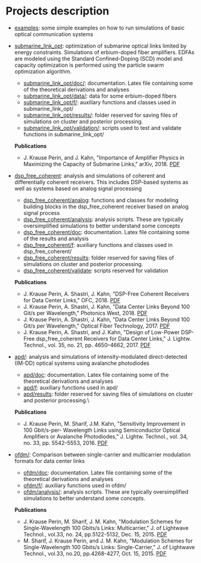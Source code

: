 # Projects description
- [examples](https://github.com/Stanford-Optical-Comm-Group/optical-comm/tree/master/projects/examples/): some simple examples on how to run simulations of basic optical communication systems

- [submarine_link_opt](https://github.com/Stanford-Optical-Comm-Group/optical-comm/tree/master/projects/submarine_link_opt/): optimization of submarine optical links limited by energy constraints. Simulations of erbium-doped fiber amplifiers. EDFAs are modeled using the Standard Confined-Doping (SCD) model and capacity optimization is performed using the particle swarm optimization algorithm.
  - [submarine_link_opt/doc/](https://github.com/Stanford-Optical-Comm-Group/optical-comm/tree/master/projects/submarine_link_opt/doc): documentation. Latex file containing some of the theoretical derivations and analyses
  - [submarine_link_opt/data/](https://github.com/Stanford-Optical-Comm-Group/optical-comm/tree/master/projects/submarine_link_opt/data): data for some erbium-doped fibers
  - [submarine_link_opt/f/](https://github.com/Stanford-Optical-Comm-Group/optical-comm/tree/master/projects/submarine_link_opt/f): auxiliary functions and classes used in submarine_link_opt/
  - [submarine_link_opt/results/](https://github.com/Stanford-Optical-Comm-Group/optical-comm/tree/master/projects/submarine_link_opt/results): folder reserved for saving files of simulations on cluster and posterior processing.
  - [submarine_link_opt/validation/](https://github.com/Stanford-Optical-Comm-Group/optical-comm/tree/master/projects/submarine_link_opt/validation): scripts used to test and validate functions in submarine_link_opt/

  __Publications__

  * J. Krause Perin, and J. Kahn, "Importance of Amplifier Physics in Maximizing the Capacity of Submarine Links," arXiv, 2018. [PDF](https://arxiv.org/abs/1803.07905)


- [dsp_free_coherent](https://github.com/Stanford-Optical-Comm-Group/optical-comm/tree/master/projects/dsp_free_coherent/): analysis and simulations of coherent and differentially coherent receivers. This includes DSP-based systems as well as systems based on analog signal processing
  - [dsp_free_coherent/analog](https://github.com/Stanford-Optical-Comm-Group/optical-comm/tree/master/projects/dsp_free_coherent/analog): functions and classes for modeling building blocks in the dsp_free_coherent receiver based on analog signal process
  - [dsp_free_coherent/analysis](https://github.com/Stanford-Optical-Comm-Group/optical-comm/tree/master/projects/dsp_free_coherent/analysis): analysis scripts. These are typically oversimplified simulations to better understand some concepts 
  - [dsp_free_coherent/doc](https://github.com/Stanford-Optical-Comm-Group/optical-comm/tree/master/projects/dsp_free_coherent/doc): documentation. Latex file containing some of the results and analysis
  - [dsp_free_coherent/f](https://github.com/Stanford-Optical-Comm-Group/optical-comm/tree/master/projects/dsp_free_coherent/f): auxiliary functions and classes used in dsp_free_coherent/
  - [dsp_free_coherent/results](https://github.com/Stanford-Optical-Comm-Group/optical-comm/tree/master/projects/dsp_free_coherent/results): folder reserved for saving files of simulations on cluster and posterior processing.
  - [dsp_free_coherent/validate](https://github.com/Stanford-Optical-Comm-Group/optical-comm/tree/master/projects/dsp_free_coherent/validate): scripts reserved for validation

  __Publications__

  * J. Krause Perin, A. Shastri, J. Kahn, "DSP-Free Coherent Receivers for Data Center Links," OFC, 2018. [PDF](http://www.stanford.edu/~jkperin/OFC_DSP_free_coherent.pdf) 
  * J. Krause Perin, A. Shastri, J. Kahn, "Data Center Links Beyond 100 Git/s per Wavelength," Photonics West, 2018. [PDF](http://www.stanford.edu/~jkperin/PW_DC_review.pdf) 
  * J. Krause Perin, A. Shastri, J. Kahn, "Data Center Links Beyond 100 Git/s per Wavelength," Optical Fiber Technology, 2017. [PDF](http://www.stanford.edu/~jkperin/data_center_review.pdf) 
  * J. Krause Perin, A. Shastri, and J. Kahn, "Design of Low-Power DSP-Free dsp_free_coherent Receivers for Data Center Links," J. Lightw. Technol., vol. 35, no. 21, pp. 4650–4662, 2017. [PDF](http://www.stanford.edu/~jkperin/DSP-free_coherent.pdf)

- [apd/](https://github.com/Stanford-Optical-Comm-Group/optical-comm/tree/master/projects/apd): analysis and simulations of intensity-modulated direct-detected (IM-DD) optical systems using avalanche photodiodes  
  - [apd/doc](https://github.com/Stanford-Optical-Comm-Group/optical-comm/tree/master/projects/apd/doc): documentation. Latex file containing some of the theoretical derivations and analyses
  - [apd/f](https://github.com/Stanford-Optical-Comm-Group/optical-comm/tree/master/projects/apd/f): auxiliary functions used in apd/
  - [apd/results](https://github.com/Stanford-Optical-Comm-Group/optical-comm/tree/master/projects/apd/results): folder reserved for saving files of simulations on cluster and posterior processing.\

  __Publications__

  * J. Krause Perin, M. Sharif, J.M. Kahn, "Sensitivity Improvement in 100 Gbit/s-per- Wavelength Links using Semiconductor Optical Amplifiers or Avalanche Photodiodes," J. Lightw. Technol., vol. 34, no. 33, pp. 5542–5553, 2016. [PDF](http://www.stanford.edu/~jkperin/SOA_vs_APD_100G.pdf)

- [ofdm/](https://github.com/Stanford-Optical-Comm-Group/optical-comm/tree/master/projects/ofdm): Comparison between single-carrier and multicarrier modulation formats for data center links
  - [ofdm/doc](https://github.com/Stanford-Optical-Comm-Group/optical-comm/tree/master/projects/ofdm/doc): documentation. Latex file containing some of the theoretical derivations and analyses
  - [ofdm/f/](https://github.com/Stanford-Optical-Comm-Group/optical-comm/tree/master/projects/ofdm/f): auxiliary functions used in ofdm/
  - [ofdm/analysis/](https://github.com/Stanford-Optical-Comm-Group/optical-comm/tree/master/projects/ofdm/analysis): analysis scripts. These are typically oversimplified simulations to better understand some concepts.

  __Publications__

  * J. Krause Perin, M. Sharif, J. M. Kahn, "Modulation Schemes for Single-Wavelength 100 Gbits/s Links: Multicarrier," J. of Lightwave Technol., vol.33, no. 24, pp.5122-5132, Dec. 15, 2015. [PDF](http://ee.stanford.edu/~jmk/pubs/100.G.single-laser.multicarrier.JLT.15.pdf)
  * M. Sharif, J. Krause Perin, and J. M. Kahn, "Modulation Schemes for Single-Wavelength 100 Gbits/s Links: Single-Carrier," J. of Lightwave Technol., vol.33, no.20, pp.4268-4277, Oct. 15, 2015. [PDF](http://ee.stanford.edu/~jmk/pubs/100.G.single-laser.single-carrier.JLT.15.pdf)
